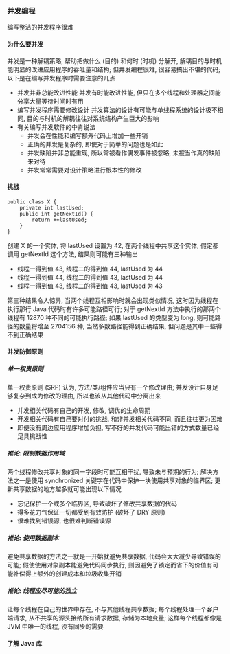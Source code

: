 ### 并发编程
编写整洁的并发程序很难

#### 为什么要并发
并发是一种解耦策略, 帮助把做什么 (目的) 和何时 (时机) 分解开, 解耦目的与时机能明显的改进应用程序的吞吐量和结构; 但并发编程很难, 很容易搞出不堪的代码; 以下是在编写并发程序时需要注意的几点
- 并发并非总能改进性能
并发有时能改进性能, 但只在多个线程和处理器之间能分享大量等待时间时有用
- 编写并发程序需要修改设计
并发算法的设计有可能与单线程系统的设计极不相同, 目的与时机的解耦往往对系统结构产生巨大的影响
- 有关编写并发软件的中肯说法
  - 并发会在性能和编写额外代码上增加一些开销
  - 正确的并发是复杂的, 即使对于简单的问题也是如此
  - 并发缺陷并非总能重现, 所以常被看作偶发事件被忽略, 未被当作真的缺陷来对待
  - 并发常常需要对设计策略进行根本性的修改

#### 挑战
```
public class X {
    private int lastUsed;
    public int getNextId() {
        return ++lastUsed;
    }
}
```
创建 X 的一个实体, 将 lastUsed 设置为 42, 在两个线程中共享这个实体, 假定都调用 getNextId 这个方法, 结果则可能有三种输出
- 线程一得到值 43, 线程二的得到值 44, lastUsed 为 44
- 线程一得到值 44, 线程二的得到值 43, lastUsed 为 44
- 线程一得到值 43, 线程二的得到值 43, lastUsed 为 43

第三种结果令人惊异, 当两个线程互相影响时就会出现类似情况, 这时因为线程在执行那行 Java 代码时有许多可能路径可行; 对于 getNextId 方法中执行的那两个线程有 12870 种不同的可能执行路径; 如果 lastUsed 的类型变为 long, 则可能路径的数量将增至 2704156 种; 当然多数路径能得到正确结果, 但问题是其中一些得不到正确结果

#### 并发防御原则

##### 单一权责原则
单一权责原则 (SRP) 认为, 方法/类/组件应当只有一个修改理由; 并发设计自身足够复杂到成为修改的理由, 所以也该从其他代码中分离出来
- 并发相关代码有自己的开发, 修改, 调优的生命周期
- 开发相关代码有自己要对付的挑战, 和非并发相关代码不同, 而且往往更为困难
- 即便没有周边应用程序增加负担, 写不好的并发代码可能出错的方式数量已经足具挑战性

##### 推论: 限制数据作用域
两个线程修改共享对象的同一字段时可能互相干扰, 导致未与预期的行为; 解决方法之一是使用 synchronized 关键字在代码中保护一块使用共享对象的临界区; 更新共享数据的地方越多就可能出现以下情况
- 忘记保护一个或多个临界区, 导致破坏了修改共享数据的代码
- 得多花力气保证一切都受到有效防护 (破坏了 DRY 原则)
- 很难找到错误源, 也很难判断错误源

##### 推论: 使用数据副本
避免共享数据的方法之一就是一开始就避免共享数据, 代码会大大减少导致错误的可能; 假使使用对象副本能避免代码同步执行, 则因避免了锁定而省下的价值有可能补偿得上额外的创建成本和垃圾收集开销

##### 推论: 线程应尽可能的独立
让每个线程在自己的世界中存在, 不与其他线程共享数据; 每个线程处理一个客户端请求, 从不共享的源头接纳所有请求数据, 存储为本地变量; 这样每个线程都像是 JVM 中唯一的线程, 没有同步的需要

#### 了解 Java 库
